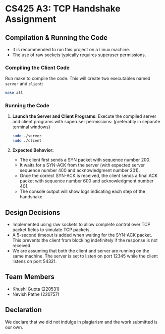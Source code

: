 # CS425 A3: TCP Handshake Assignment

## Compilation & Running the Code

- It is recommended to run this project on a Linux machine.
- The use of raw sockets typically requires superuser permissions.

### Compiling the Client Code
Run make to compile the code. This will create two executables named `server` and `client`:
```bash
make all
```

### Running the Code
1. **Launch the Server and Client Programs:**
   Execute the compiled server and client programs with superuser permissions: (preferably in separate terminal windows)
   
   ```bash
   sudo ./server
   sudo ./client
   ```

2. **Expected Behavior:**
   - The client first sends a SYN packet with sequence number 200.
   - It waits for a SYN-ACK from the server (with expected server sequence number 400 and acknowledgment number 201).
   - Once the correct SYN-ACK is received, the client sends a final ACK packet with sequence number 600 and acknowledgment number 401.
   - The console output will show logs indicating each step of the handshake.
   
## Design Decisions

- Implemented using raw sockets to allow complete control over TCP packet fields to simulate TCP packets.
- A 5-second timeout is added when waiting for the SYN-ACK packet. This prevents the client from blocking indefinitely if the response is not received.
- We are assuming that both the client and server are running on the same machine. The server is set to listen on port 12345 while the client listens on port 54321.

## Team Members

- Khushi Gupta (220531)
- Nevish Pathe (220757)

## Declaration

We declare that we did not indulge in plagiarism and the work submitted is our own.
